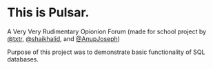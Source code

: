 # This is Pulsar.
A Very Very Rudimentary Opionion Forum
(made for school project by [@txtr](http://www.github.com/txtr), [@shaikhalid](http://www.github.com/shaikhalid), and [@AnupJoseph](http://www.github.com/AnupJoseph))

Purpose of this project was to demonstrate basic functionality of SQL databases.
